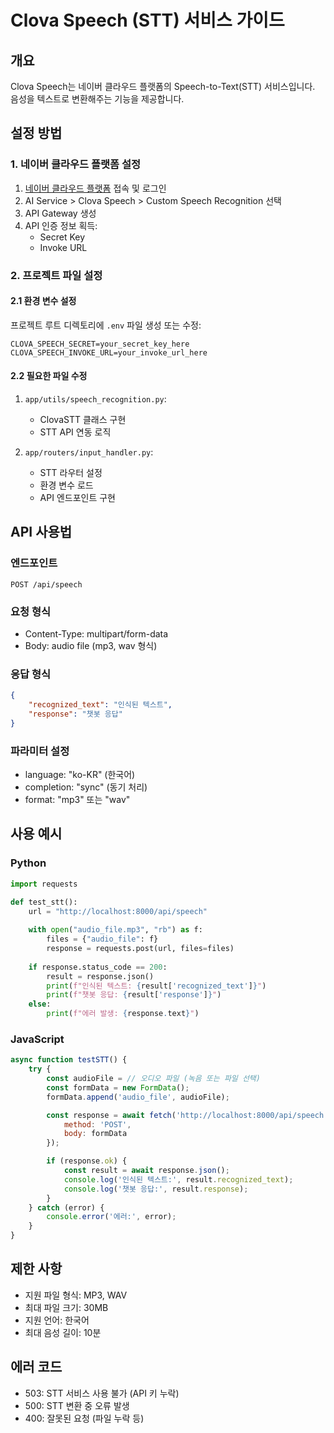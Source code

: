 # Clova Speech (STT) 서비스 가이드

## 개요
Clova Speech는 네이버 클라우드 플랫폼의 Speech-to-Text(STT) 서비스입니다. 음성을 텍스트로 변환해주는 기능을 제공합니다.

## 설정 방법

### 1. 네이버 클라우드 플랫폼 설정
1. [네이버 클라우드 플랫폼](https://www.ncloud.com/) 접속 및 로그인
2. AI Service > Clova Speech > Custom Speech Recognition 선택
3. API Gateway 생성
4. API 인증 정보 획득:
   - Secret Key
   - Invoke URL

### 2. 프로젝트 파일 설정

#### 2.1 환경 변수 설정
프로젝트 루트 디렉토리에 `.env` 파일 생성 또는 수정:
```
CLOVA_SPEECH_SECRET=your_secret_key_here
CLOVA_SPEECH_INVOKE_URL=your_invoke_url_here
```

#### 2.2 필요한 파일 수정
1. `app/utils/speech_recognition.py`:
   - ClovaSTT 클래스 구현
   - STT API 연동 로직

2. `app/routers/input_handler.py`:
   - STT 라우터 설정
   - 환경 변수 로드
   - API 엔드포인트 구현

## API 사용법

### 엔드포인트
```
POST /api/speech
```

### 요청 형식
- Content-Type: multipart/form-data
- Body: audio file (mp3, wav 형식)

### 응답 형식
```json
{
    "recognized_text": "인식된 텍스트",
    "response": "챗봇 응답"
}
```

### 파라미터 설정
- language: "ko-KR" (한국어)
- completion: "sync" (동기 처리)
- format: "mp3" 또는 "wav"

## 사용 예시

### Python
```python
import requests

def test_stt():
    url = "http://localhost:8000/api/speech"
    
    with open("audio_file.mp3", "rb") as f:
        files = {"audio_file": f}
        response = requests.post(url, files=files)
    
    if response.status_code == 200:
        result = response.json()
        print(f"인식된 텍스트: {result['recognized_text']}")
        print(f"챗봇 응답: {result['response']}")
    else:
        print(f"에러 발생: {response.text}")
```

### JavaScript
```javascript
async function testSTT() {
    try {
        const audioFile = // 오디오 파일 (녹음 또는 파일 선택)
        const formData = new FormData();
        formData.append('audio_file', audioFile);

        const response = await fetch('http://localhost:8000/api/speech', {
            method: 'POST',
            body: formData
        });

        if (response.ok) {
            const result = await response.json();
            console.log('인식된 텍스트:', result.recognized_text);
            console.log('챗봇 응답:', result.response);
        }
    } catch (error) {
        console.error('에러:', error);
    }
}
```

## 제한 사항
- 지원 파일 형식: MP3, WAV
- 최대 파일 크기: 30MB
- 지원 언어: 한국어
- 최대 음성 길이: 10분

## 에러 코드
- 503: STT 서비스 사용 불가 (API 키 누락)
- 500: STT 변환 중 오류 발생
- 400: 잘못된 요청 (파일 누락 등)

